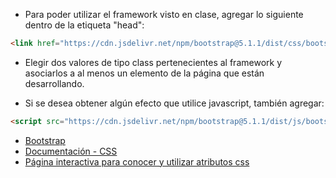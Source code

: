 - Para poder utilizar el framework visto en clase, agregar lo siguiente dentro de la etiqueta "head":

``` html
<link href="https://cdn.jsdelivr.net/npm/bootstrap@5.1.1/dist/css/bootstrap.min.css" rel="stylesheet" integrity="sha384-F3w7mX95PdgyTmZZMECAngseQB83DfGTowi0iMjiWaeVhAn4FJkqJByhZMI3AhiU" crossorigin="anonymous">
```

- Elegir dos valores de tipo class pertenecientes al framework y asociarlos a al menos un elemento de la página que están desarrollando.

- Si se desea obtener algún efecto que utilice javascript, también agregar:

``` html
<script src="https://cdn.jsdelivr.net/npm/bootstrap@5.1.1/dist/js/bootstrap.bundle.min.js" integrity="sha384-/bQdsTh/da6pkI1MST/rWKFNjaCP5gBSY4sEBT38Q/9RBh9AH40zEOg7Hlq2THRZ" crossorigin="anonymous"></script>
```

- [Bootstrap](https://getbootstrap.com/)
- [Documentación - CSS](https://developer.mozilla.org/es/docs/Web/CSS/Reference)
- [Página interactiva para conocer y utilizar atributos css](https://devdocs.io/css/)

